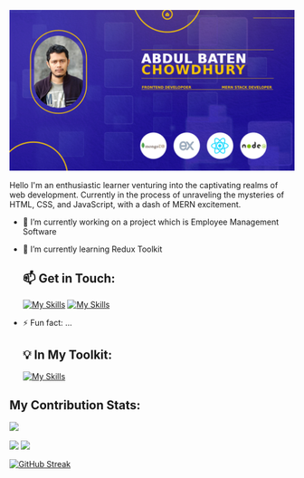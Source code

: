 ![alt text](https://github.com/Abdul-Baten-Chy/Abdul-Baten-Chy/blob/main/git_banner.jpg?raw=true)

Hello I'm an enthusiastic learner venturing into the captivating realms of web development. Currently in the process of unraveling the mysteries of HTML, CSS, and JavaScript, with a dash of MERN excitement.
- 🔭 I’m currently working on a project which is  Employee Management Software
- 🌱 I’m currently learning  Redux Toolkit
  ## 📫 Get in Touch:

   [![My Skills](https://skillicons.dev/icons?i=linkedin)](https://www.linkedin.com/in/abdul-baten-chowdhury-ba6653102)
   [![My Skills](https://skillicons.dev/icons?i=instagram)](https://www.instagram.com/abdulbatenchy)
  
- ⚡ Fun fact: ...
  ## 💡 In My Toolkit:

  [![My Skills](https://skillicons.dev/icons?i=html,css,tailwind,js,react,express,mongodb,nodejs,firebase,git,github,ps&perline=4)](https://skillicons.dev)

## My Contribution Stats:


  ![](http://github-profile-summary-cards.vercel.app/api/cards/profile-details?username=Abdul-Baten-Chy&theme=rose_pine)

  ![](http://github-profile-summary-cards.vercel.app/api/cards/most-commit-language?username=Abdul-Baten-Chy&theme=rose_pine)   ![](http://github-profile-summary-cards.vercel.app/api/cards/stats?username=Abdul-Baten-Chy&theme=rose_pine)


[![GitHub Streak](https://github-readme-streak-stats.herokuapp.com?user=Abdul-Baten-Chy&theme=vue-dark&card_width=1280)](https://git.io/streak-stats)



